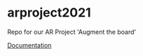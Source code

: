 # arproject2021
Repo for our AR Project 'Augment the board'

[Documentation](https://docs.google.com/document/d/1FH6WZusCgEOs9pGKEigAKIYWGhApgmWb/edit#)
